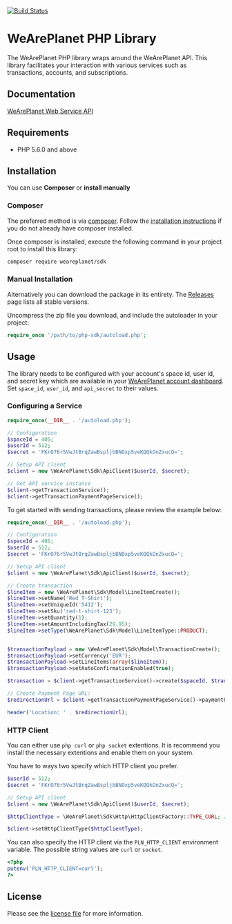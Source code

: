 [![Build Status](https://travis-ci.org/weareplanet/php-sdk.svg?branch=master)](https://travis-ci.org/weareplanet/php-sdk)

# WeArePlanet PHP Library

The WeArePlanet PHP library wraps around the WeArePlanet API. This library facilitates your interaction with various services such as transactions, accounts, and subscriptions.


## Documentation

[WeArePlanet Web Service API](https://paymentshub.weareplanet.com/doc/api/web-service)

## Requirements

- PHP 5.6.0 and above

## Installation

You can use **Composer** or **install manually**

### Composer

The preferred method is via [composer](https://getcomposer.org). Follow the
[installation instructions](https://getcomposer.org/doc/00-intro.md) if you do not already have
composer installed.

Once composer is installed, execute the following command in your project root to install this library:

```sh
composer require weareplanet/sdk
```

### Manual Installation

Alternatively you can download the package in its entirety. The [Releases](../../releases) page lists all stable versions.

Uncompress the zip file you download, and include the autoloader in your project:

```php
require_once '/path/to/php-sdk/autoload.php';
```

## Usage
The library needs to be configured with your account's space id, user id, and secret key which are available in your [WeArePlanet
account dashboard](https://paymentshub.weareplanet.com/account/select). Set `space_id`, `user_id`, and `api_secret` to their values.

### Configuring a Service

```php
require_once(__DIR__ . '/autoload.php');

// Configuration
$spaceId = 405;
$userId = 512;
$secret = 'FKrO76r5VwJtBrqZawBspljbBNOxp5veKQQkOnZxucQ=';

// Setup API client
$client = new \WeArePlanet\Sdk\ApiClient($userId, $secret);

// Get API service instance
$client->getTransactionService();
$client->getTransactionPaymentPageService();

```

To get started with sending transactions, please review the example below:

```php
require_once(__DIR__ . '/autoload.php');

// Configuration
$spaceId = 405;
$userId = 512;
$secret = 'FKrO76r5VwJtBrqZawBspljbBNOxp5veKQQkOnZxucQ=';

// Setup API client
$client = new \WeArePlanet\Sdk\ApiClient($userId, $secret);

// Create transaction
$lineItem = new \WeArePlanet\Sdk\Model\LineItemCreate();
$lineItem->setName('Red T-Shirt');
$lineItem->setUniqueId('5412');
$lineItem->setSku('red-t-shirt-123');
$lineItem->setQuantity(1);
$lineItem->setAmountIncludingTax(29.95);
$lineItem->setType(\WeArePlanet\Sdk\Model\LineItemType::PRODUCT);


$transactionPayload = new \WeArePlanet\Sdk\Model\TransactionCreate();
$transactionPayload->setCurrency('EUR');
$transactionPayload->setLineItems(array($lineItem));
$transactionPayload->setAutoConfirmationEnabled(true);

$transaction = $client->getTransactionService()->create($spaceId, $transactionPayload);

// Create Payment Page URL:
$redirectionUrl = $client->getTransactionPaymentPageService()->paymentPageUrl($spaceId, $transaction->getId());

header('Location: ' . $redirectionUrl);

```
### HTTP Client
You can either use `php curl` or `php socket` extentions. It is recommend you install the necessary extentions and enable them on your system.

You have to ways two specify which HTTP client you prefer.

```php
$userId = 512;
$secret = 'FKrO76r5VwJtBrqZawBspljbBNOxp5veKQQkOnZxucQ=';

// Setup API client
$client = new \WeArePlanet\Sdk\ApiClient($userId, $secret);

$httpClientType = \WeArePlanet\Sdk\Http\HttpClientFactory::TYPE_CURL; // or \WeArePlanet\Sdk\Http\HttpClientFactory::TYPE_SOCKET

$client->setHttpClientType($httpClientType);
```

You can also specify the HTTP client via the `PLN_HTTP_CLIENT` environment variable. The possible string values are `curl` or `socket`.


```php
<?php
putenv('PLN_HTTP_CLIENT=curl');
?>
```

## License

Please see the [license file](https://github.com/weareplanet/php-sdk/blob/master/LICENSE) for more information.
